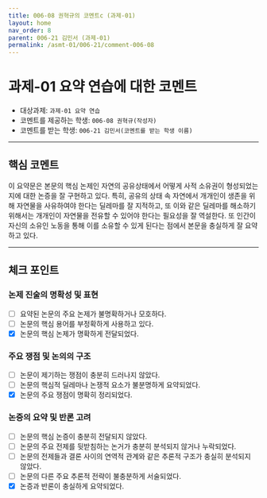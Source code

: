```yaml
---
title: 006-08 권혁규의 코멘트c (과제-01) 
layout: home
nav_order: 8
parent: 006-21 김민서 (과제-01)
permalink: /asmt-01/006-21/comment-006-08
---
```


# 과제-01 요약 연습에 대한 코멘트

- 대상과제: `과제-01 요약 연습`
- 코멘트를 제공하는 학생: `006-08 권혁규(작성자)` 
- 코멘트를 받는 학생: `006-21 김민서(코멘트를 받는 학생 이름)` 

---

## 핵심 코멘트

이 요약문은 본문의 핵심 논제인 자연의 공유상태에서 어떻게 사적 소유권이 형성되었는지에 대한 논증을 잘 구현하고 있다. 특히, 공유의 상태 속 자연에서 개개인이 생존을 위해 자연물을 사유하여야 한다는 딜레마를 잘 지적하고, 또 이와 같은 딜레마를 해소하기 위해서는 개개인이 자연물을 전유할 수 있어야 한다는 필요성을 잘 역설한다. 또 인간이 자신의 소유인 노동을 통해 이를 소유할 수 있게 된다는 점에서 본문을 충실하게 잘 요약하고 있다.

---

## 체크 포인트

### 논제 진술의 명확성 및 표현  
- [ ] 요약된 논문의 주요 논제가 불명확하거나 모호하다.  
- [ ] 논문의 핵심 용어를 부정확하게 사용하고 있다.  
- [x] 논문의 핵심 논제가 명확하게 전달되었다.  

### 주요 쟁점 및 논의의 구조  
- [ ] 논문이 제기하는 쟁점이 충분히 드러나지 않았다.  
- [ ] 논문의 핵심적 딜레마나 논쟁적 요소가 불분명하게 요약되었다.  
- [x] 논문의 주요 쟁점이 명확히 정리되었다.  

### 논증의 요약 및 반론 고려  
- [ ] 논문의 핵심 논증이 충분히 전달되지 않았다.  
- [ ] 논문의 주요 전제를 뒷받침하는 논거가 충분히 분석되지 않거나 누락되었다.  
- [ ] 논문의 전제들과 결론 사이의 연역적 관계와 같은 추론적 구조가 충실히 분석되지 않았다.  
- [ ] 논문의 다른 주요 추론적 전략이 불충분하게 서술되었다.
- [x] 논증과 반론이 충실하게 요약되었다. 